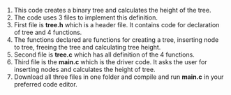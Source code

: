 1. This code creates a binary tree and calculates the height of the tree.
2. The code uses 3 files to implement this definition.
3. First file is **tree.h** which is a header file. It contains code for declaration of tree and 4 functions.
4. The functions declared are functions for creating a tree, inserting node to tree, freeing the tree and calculating tree height.
5. Second file is **tree.c** which has all definition of the 4 functions.
6. Third file is the **main.c** which is the driver code. It asks the user for inserting nodes and calculates the height of tree.
7. Download all three files in one folder and compile and run **main.c** in your preferred code editor.

